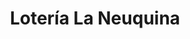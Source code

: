 ---
title: "Lotería La Neuquina"
url: /neuquen/loteria-la-neuquina-general-san-martin-2/
shop: Lotterie
---